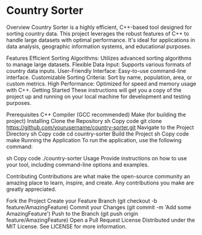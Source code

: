 # Country Sorter
Overview
Country Sorter is a highly efficient, C++-based tool designed for sorting country data. This project leverages the robust features of C++ to handle large datasets with optimal performance. It's ideal for applications in data analysis, geographic information systems, and educational purposes.

Features
Efficient Sorting Algorithms: Utilizes advanced sorting algorithms to manage large datasets.
Flexible Data Input: Supports various formats of country data inputs.
User-Friendly Interface: Easy-to-use command-line interface.
Customizable Sorting Criteria: Sort by name, population, area, or custom metrics.
High Performance: Optimized for speed and memory usage with C++.
Getting Started
These instructions will get you a copy of the project up and running on your local machine for development and testing purposes.

Prerequisites
C++ Compiler (GCC recommended)
Make (for building the project)
Installing
Clone the Repository
sh
Copy code
git clone https://github.com/yourusername/country-sorter.git
Navigate to the Project Directory
sh
Copy code
cd country-sorter
Build the Project
sh
Copy code
make
Running the Application
To run the application, use the following command:

sh
Copy code
./country-sorter
Usage
Provide instructions on how to use your tool, including command-line options and examples.

Contributing
Contributions are what make the open-source community an amazing place to learn, inspire, and create. Any contributions you make are greatly appreciated.

Fork the Project
Create your Feature Branch (git checkout -b feature/AmazingFeature)
Commit your Changes (git commit -m 'Add some AmazingFeature')
Push to the Branch (git push origin feature/AmazingFeature)
Open a Pull Request
License
Distributed under the MIT License. See LICENSE for more information.
